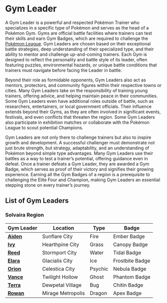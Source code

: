 # Gym Leader

A Gym Leader is a powerful and respected Pokémon Trainer who specializes in a specific type of Pokémon and serves as the head of a Pokémon Gym. Gyms are official battle facilities where trainers can test their skills and earn Gym Badges, which are required to challenge the [Pokémon League](https://emeraldvoid.github.io/pokemon-scrapyard/pokemon%20league). Gym Leaders are chosen based on their exceptional battle strategies, deep understanding of their specialized type, and their ability to mentor and challenge up-and-coming trainers. Each Gym is designed to reflect the personality and battle style of its leader, often featuring puzzles, environmental hazards, or unique battle conditions that trainers must navigate before facing the Leader in battle.

Beyond their role as formidable opponents, Gym Leaders also act as mentors, protectors, and community figures within their respective towns or cities. Many Gym Leaders take on the responsibility of training young trainers, offering advice, and helping maintain peace in their communities. Some Gym Leaders even have additional roles outside of battle, such as researchers, entertainers, or local government officials. Their influence extends beyond their Gyms, as they are often involved in significant events, festivals, and even conflicts that threaten the region. Some Gym Leaders also participate in exhibition matches or collaborate with the Pokémon League to scout potential Champions.

Gym Leaders are not only there to challenge trainers but also to inspire growth and development. A successful challenger must demonstrate not just brute strength, but strategy, adaptability, and an understanding of Pokémon beyond simple type advantages. Many Gym Leaders use their battles as a way to test a trainer’s potential, offering guidance even in defeat. Once a trainer defeats a Gym Leader, they are awarded a Gym Badge, which serves as proof of their victory and signifies their growing experience. Earning all the Gym Badges of a region is a prerequisite to challenging the Elite Four and Champion, making Gym Leaders an essential stepping stone on every trainer’s journey.

## List of Gym Leaders

### Solvaira Region

| Gym Leader | Location | Type | Badge |  
|------------|----------|------|--------|  
| **[Aiden](https://emeraldvoid.github.io/pokemon-scrapyard/Aiden)** | Sunflare City | Fire | Ember Badge |  
| **[Ivy](https://emeraldvoid.github.io/pokemon-scrapyard/Ivy)** | Hearthpine City | Grass | Canopy Badge |  
| **[Reed](https://emeraldvoid.github.io/pokemon-scrapyard/Reed)** | Stormport City | Water | Tidal Badge |  
| **[Elara](https://emeraldvoid.github.io/pokemon-scrapyard/Elara)** | Glacialis City | Ice | Frostbite Badge |  
| **[Orion](https://emeraldvoid.github.io/pokemon-scrapyard/Orion)** | Celestica City | Psychic | Nebula Badge |  
| **[Vance](https://emeraldvoid.github.io/pokemon-scrapyard/Vance)** | Twilight Hollow | Ghost | Phantom Badge |  
| **[Terra](https://emeraldvoid.github.io/pokemon-scrapyard/Terra)** | Dewpetal Village | Bug | Chitin Badge |  
| **[Rowan](https://emeraldvoid.github.io/pokemon-scrapyard/Rowan)** | Mirage Metropolis | Dragon | Apex Badge |  
